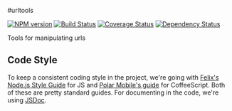 #urltools

[![NPM version](https://badge.fury.io/js/urltools.svg)](http://badge.fury.io/js/urltools)
[![Build Status](https://travis-ci.org/assetgraph/urltools.svg?branch=master)](https://travis-ci.org/assetgraph/urltools)
[![Coverage Status](https://coveralls.io/repos/assetgraph/urltools/badge.svg?branch=master)](https://coveralls.io/r/assetgraph/urltools?branch=master)
[![Dependency Status](https://david-dm.org/assetgraph/urltools.svg)](https://david-dm.org/assetgraph/urltools)

Tools for manipulating urls

## Code Style
To keep a consistent coding style in the project, we're going with [Felix's Node.js Style Guide](https://github.com/felixge/node-style-guide) for JS and [Polar Mobile's guide](https://github.com/polarmobile/coffeescript-style-guide) for CoffeeScript. Both of these are pretty standard guides. For documenting in the code, we're using [JSDoc](http://usejsdoc.org/).
